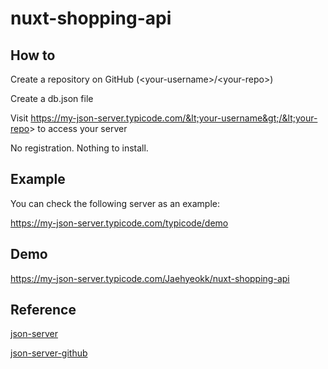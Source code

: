 # nuxt-shopping-api

## How to

Create a repository on GitHub (&lt;your-username&gt;/&lt;your-repo&gt;)

Create a db.json file

Visit https://my-json-server.typicode.com/&lt;your-username&gt;/&lt;your-repo&gt; to access your server

No registration. Nothing to install.

## Example

You can check the following server as an example:

https://my-json-server.typicode.com/typicode/demo

## Demo

https://my-json-server.typicode.com/Jaehyeokk/nuxt-shopping-api


## Reference

[json-server](https://my-json-server.typicode.com/)

[json-server-github](https://github.com/typicode/json-server)
